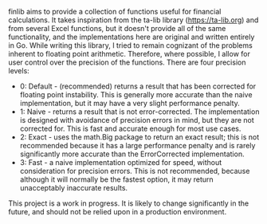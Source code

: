 finlib aims to provide a collection of functions useful for financial calculations. It takes inspiration from the ta-lib library (https://ta-lib.org) and from several Excel functions, but it doesn't provide all of the same functionality, and the implementations here are original and written entirely in Go.
While writing this library, I tried to remain cognizant of the problems inherent to floating point arithmetic. Therefore, where possible, I allow for user control over the precision of the functions. There are four precision levels:
* 0: Default - (recommended) returns a result that has been corrected for floating point instability. This is generally more accurate than the naive implementation, but it may have a very slight performance penalty.
* 1: Naive - returns a result that is not error-corrected. The implementation is designed with avoidance of precision errors in mind, but they are not corrected for. This is fast and accurate enough for most use cases.
* 2: Exact - uses the math.Big package to return an exact result; this is not recommended because it has a large performance penalty and is rarely significantly more accurate than the ErrorCorrected implementation.
* 3: Fast - a naive implementation optimized for speed, without consideration for precision errors. This is not recommended, because although it will normally be the fastest option, it may return unacceptably inaccurate results.


This project is a work in progress. It is likely to change significantly in the future, and should not be relied upon in a production environment.